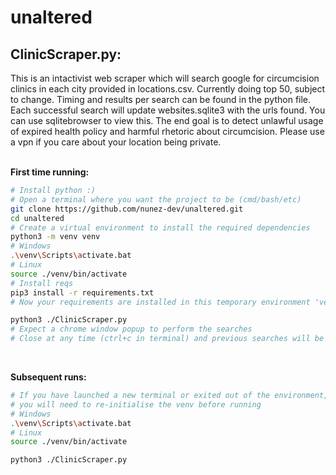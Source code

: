 # unaltered

## ClinicScraper.py:
This is an intactivist web scraper which will search google for circumcision clinics in each city provided in locations.csv. Currently doing top 50, subject to change.
Timing and results per search can be found in the python file.
Each successful search will update websites.sqlite3 with the urls found. You can use sqlitebrowser to view this.
The end goal is to detect unlawful usage of expired health policy and harmful rhetoric about circumcision.
Please use a vpn if you care about your location being private.
<br>
<br>

__First time running:__
```bash
# Install python :)
# Open a terminal where you want the project to be (cmd/bash/etc)
git clone https://github.com/nunez-dev/unaltered.git
cd unaltered
# Create a virtual environment to install the required dependencies
python3 -m venv venv
# Windows
.\venv\Scripts\activate.bat
# Linux
source ./venv/bin/activate
# Install reqs
pip3 install -r requirements.txt
# Now your requirements are installed in this temporary environment 'venv'

python3 ./ClinicScraper.py
# Expect a chrome window popup to perform the searches
# Close at any time (ctrl+c in terminal) and previous searches will be saved
```
<br>

__Subsequent runs:__
```bash
# If you have launched a new terminal or exited out of the environment,
# you will need to re-initialise the venv before running
# Windows
.\venv\Scripts\activate.bat
# Linux
source ./venv/bin/activate

python3 ./ClinicScraper.py
```
